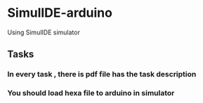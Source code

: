 # SimulIDE-arduino
Using SimulIDE simulator 
## Tasks
### In every task , there is pdf file has the task description 
### You should load hexa file to arduino in simulator 
